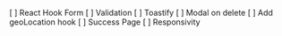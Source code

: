[ ] React Hook Form
[ ] Validation
[ ] Toastify
[ ] Modal on delete
[ ] Add geoLocation hook
[ ] Success Page
[ ] Responsivity
